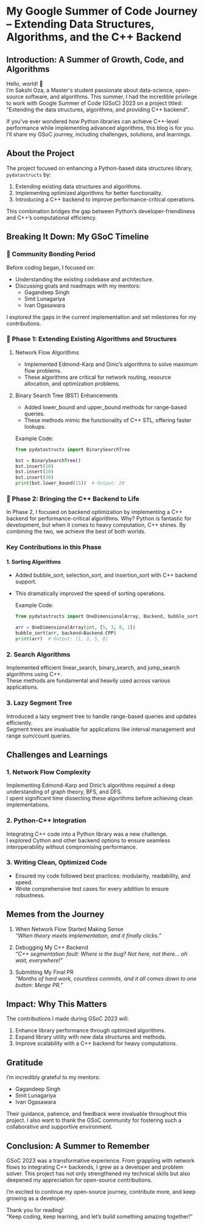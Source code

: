 # My Google Summer of Code Journey – Extending Data Structures, Algorithms, and the C++ Backend

## Introduction: A Summer of Growth, Code, and Algorithms

Hello, world! 👋  
I’m Sakshi Oza, a Master's student passionate about data-science, open-source software, and algorithms. This summer, I had the incredible privilege to work with Google Summer of Code (GSoC) 2023 on a project titled: "Extending the data structures, algorithms, and providing C++ backend".

If you’ve ever wondered how Python libraries can achieve C++-level performance while implementing advanced algorithms, this blog is for you. I’ll share my GSoC journey, including challenges, solutions, and learnings.


## About the Project

The project focused on enhancing a Python-based data structures library, `pydatastructs` by:  
1. Extending existing data structures and algorithms.  
2. Implementing optimized algorithms for better functionality.  
3. Introducing a C++ backend to improve performance-critical operations.

This combination bridges the gap between Python’s developer-friendliness and C++’s computational efficiency.


## Breaking It Down: My GSoC Timeline

### 🔹 Community Bonding Period
Before coding began, I focused on:  
- Understanding the existing codebase and architecture.  
- Discussing goals and roadmaps with my mentors:  
  - Gagandeep Singh  
  - Smit Lunagariya  
  - Ivan Ogasawara

I explored the gaps in the current implementation and set milestones for my contributions.


### 🔹 Phase 1: Extending Existing Algorithms and Structures

1. Network Flow Algorithms  
   - Implemented Edmond-Karp and Dinic’s algorithms to solve maximum flow problems.  
   - These algorithms are critical for network routing, resource allocation, and optimization problems.

2. Binary Search Tree (BST) Enhancements  
   - Added lower_bound and upper_bound methods for range-based queries.  
   - These methods mimic the functionality of C++ STL, offering faster lookups.  

   Example Code:
   ```python
   from pydatastructs import BinarySearchTree

   bst = BinarySearchTree()
   bst.insert(10)
   bst.insert(20)
   bst.insert(30)
   print(bst.lower_bound(15))  # Output: 20
   ```

### 🔹 Phase 2: Bringing the C++ Backend to Life

In Phase 2, I focused on backend optimization by implementing a C++ backend for performance-critical algorithms. Why? Python is fantastic for development, but when it comes to heavy computation, C++ shines. By combining the two, we achieve the best of both worlds.


### Key Contributions in this Phase

#### 1. Sorting Algorithms  
- Added bubble_sort, selection_sort, and insertion_sort with C++ backend support.  
- This dramatically improved the speed of sorting operations.

    Example Code:
    ```python
    from pydatastructs import OneDimensionalArray, Backend, bubble_sort

    arr = OneDimensionalArray(int, [5, 3, 8, 1])
    bubble_sort(arr, backend=Backend.CPP)
    print(arr)  # Output: [1, 3, 5, 8]
    ```

### 2. Search Algorithms 
Implemented efficient linear_search, binary_search, and jump_search algorithms using C++.  
These methods are fundamental and heavily used across various applications.


### 3. Lazy Segment Tree
Introduced a lazy segment tree to handle range-based queries and updates efficiently.  
Segment trees are invaluable for applications like interval management and range sum/count queries.


## Challenges and Learnings

### 1. Network Flow Complexity  
Implementing Edmond-Karp and Dinic’s algorithms required a deep understanding of graph theory, BFS, and DFS.  
I spent significant time dissecting these algorithms before achieving clean implementations.

### 2. Python-C++ Integration 
Integrating C++ code into a Python library was a new challenge.  
I explored Cython and other backend options to ensure seamless interoperability without compromising performance.

### 3. Writing Clean, Optimized Code
- Ensured my code followed best practices: modularity, readability, and speed.  
- Wrote comprehensive test cases for every addition to ensure robustness.


## Memes from the Journey

1. When Network Flow Started Making Sense  
*“When theory meets implementation, and it finally clicks.”*

2. Debugging My C++ Backend  
*“C++ segmentation fault: Where is the bug? Not here, not there... oh wait, everywhere!”*

3. Submitting My Final PR  
*“Months of hard work, countless commits, and it all comes down to one button: Merge PR.”*


## Impact: Why This Matters

The contributions I made during GSoC 2023 will:  
1. Enhance library performance through optimized algorithms.  
2. Expand library utility with new data structures and methods.  
3. Improve scalability with a C++ backend for heavy computations.


## Gratitude

I’m incredibly grateful to my mentors:  
- Gagandeep Singh  
- Smit Lunagariya  
- Ivan Ogasawara  

Their guidance, patience, and feedback were invaluable throughout this project. I also want to thank the GSoC community for fostering such a collaborative and supportive environment.


## Conclusion: A Summer to Remember

GSoC 2023 was a transformative experience. From grappling with network flows to integrating C++ backends, I grew as a developer and problem solver. This project has not only strengthened my technical skills but also deepened my appreciation for open-source contributions.

I’m excited to continue my open-source journey, contribute more, and keep growing as a developer.

Thank you for reading!  
“Keep coding, keep learning, and let’s build something amazing together!” 
